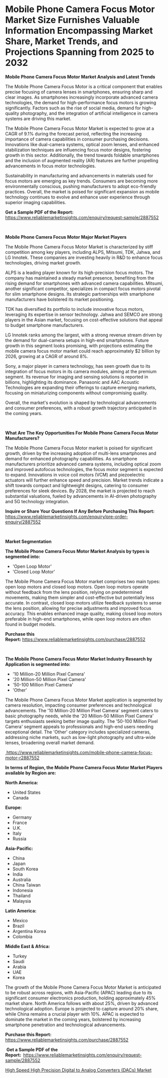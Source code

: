 <p><h1>Mobile Phone Camera Focus Motor Market Size Furnishes Valuable Information Encompassing Market Share, Market Trends, and Projections Spanning from 2025 to 2032</h1></p><p><strong>Mobile Phone Camera Focus Motor Market Analysis and Latest Trends</strong></p>
<p><p>The Mobile Phone Camera Focus Motor is a critical component that enables precise focusing of camera lenses in smartphones, ensuring sharp and clear images. As smartphones increasingly incorporate advanced camera technologies, the demand for high-performance focus motors is growing significantly. Factors such as the rise of social media, demand for high-quality photography, and the integration of artificial intelligence in camera systems are driving this market.</p><p>The Mobile Phone Camera Focus Motor Market is expected to grow at a CAGR of 9.1% during the forecast period, reflecting the increasing importance of camera capabilities in consumer purchasing decisions. Innovations like dual-camera systems, optical zoom lenses, and enhanced stabilization techniques are influencing focus motor designs, fostering growth in this sector. Additionally, the trend towards foldable smartphones and the inclusion of augmented reality (AR) features are further propelling advancements in focus motor technologies.</p><p>Sustainability in manufacturing and advancements in materials used for focus motors are emerging as key trends. Consumers are becoming more environmentally conscious, pushing manufacturers to adopt eco-friendly practices. Overall, the market is poised for significant expansion as mobile technology continues to evolve and enhance user experience through superior imaging capabilities.</p></p>
<p><strong>Get a Sample PDF of the Report:&nbsp;</strong> <a href="https://www.reliablemarketinsights.com/enquiry/request-sample/2887552?utm_campaign=3268&utm_medium=2&utm_source=Github&utm_content=ia&utm_term=14032025&utm_id=mobile-phone-camera-focus-motor">https://www.reliablemarketinsights.com/enquiry/request-sample/2887552</a></p>
<p>&nbsp;</p>
<p><strong>Mobile Phone Camera Focus Motor Major Market Players</strong></p>
<p><p>The Mobile Phone Camera Focus Motor Market is characterized by stiff competition among key players, including ALPS, Mitsumi, TDK, Jahwa, and LG Innotek. These companies are investing heavily in R&D to enhance focus technologies, driving market growth.</p><p>ALPS is a leading player known for its high-precision focus motors. The company has maintained a steady market presence, benefiting from the rising demand for smartphones with advanced camera capabilities. Mitsumi, another significant competitor, specializes in compact focus motors pivotal for slim smartphone designs. Its strategic partnerships with smartphone manufacturers have bolstered its market positioning.</p><p>TDK has diversified its portfolio to include innovative focus motors, leveraging its expertise in sensor technology. Jahwa and SEMCO are strong players in the Asian market, focusing on cost-effective solutions that appeal to budget smartphone manufacturers. </p><p>LG Innotek ranks among the largest, with a strong revenue stream driven by the demand for dual-camera setups in high-end smartphones. Future growth in this segment looks promising, with projections estimating the mobile camera focus motor market could reach approximately $2 billion by 2026, growing at a CAGR of around 8%.</p><p>Sony, a major player in camera technology, has seen growth due to its integration of focus motors in its camera modules, aiming at the premium segment. Its revenue for imaging and sensing solutions is reported in billions, highlighting its dominance. Panasonic and AAC Acoustic Technologies are expanding their offerings to capture emerging markets, focusing on miniaturizing components without compromising quality.</p><p>Overall, the market's evolution is shaped by technological advancements and consumer preferences, with a robust growth trajectory anticipated in the coming years.</p></p>
<p>&nbsp;</p>
<p><strong>What Are The Key Opportunities For Mobile Phone Camera Focus Motor Manufacturers?</strong></p>
<p><p>The Mobile Phone Camera Focus Motor market is poised for significant growth, driven by the increasing adoption of multi-lens smartphones and demand for enhanced photography capabilities. As smartphone manufacturers prioritize advanced camera systems, including optical zoom and improved autofocus technologies, the focus motor segment is expected to expand. Innovations in voice coil motors (VCM) and piezoelectric actuators will further enhance speed and precision. Market trends indicate a shift towards compact and lightweight designs, catering to consumer preferences for sleek devices. By 2028, the market is projected to reach substantial valuations, fueled by advancements in AI-driven photography and 5G technology integration.</p></p>
<p><strong>Inquire or Share Your Questions If Any Before Purchasing This Report:</strong> <a href="https://www.reliablemarketinsights.com/enquiry/pre-order-enquiry/2887552?utm_campaign=3268&utm_medium=2&utm_source=Github&utm_content=ia&utm_term=14032025&utm_id=mobile-phone-camera-focus-motor">https://www.reliablemarketinsights.com/enquiry/pre-order-enquiry/2887552</a></p>
<p>&nbsp;</p>
<p><strong>Market Segmentation</strong></p>
<p><strong>The Mobile Phone Camera Focus Motor Market Analysis by types is segmented into:</strong></p>
<p><ul><li>'Open Loop Motor'</li><li>'Closed Loop Motor'</li></ul></p>
<p><p>The Mobile Phone Camera Focus Motor market comprises two main types: open loop motors and closed loop motors. Open loop motors operate without feedback from the lens position, relying on predetermined movements, making them simpler and cost-effective but potentially less accurate. In contrast, closed loop motors utilize feedback systems to sense the lens position, allowing for precise adjustments and improved focus accuracy. This enables enhanced image quality, making closed loop motors preferable in high-end smartphones, while open loop motors are often found in budget models.</p></p>
<p><strong>Purchase this Report:&nbsp;</strong><a href="https://www.reliablemarketinsights.com/purchase/2887552?utm_campaign=3268&utm_medium=2&utm_source=Github&utm_content=ia&utm_term=14032025&utm_id=mobile-phone-camera-focus-motor">https://www.reliablemarketinsights.com/purchase/2887552</a></p>
<p>&nbsp;</p>
<p><strong>The Mobile Phone Camera Focus Motor Market Industry Research by Application is segmented into:</strong></p>
<p><ul><li>'10 Million-20 Million Pixel Camera'</li><li>'20 Million-50 Million Pixel Camera'</li><li>'50-100 Million Pixel Camera'</li><li>'Other'</li></ul></p>
<p><p>The Mobile Phone Camera Focus Motor Market application is segmented by camera resolution, impacting consumer preferences and technological advancements. The '10 Million-20 Million Pixel Camera' segment caters to basic photography needs, while the '20 Million-50 Million Pixel Camera' targets enthusiasts seeking better image quality. The '50-100 Million Pixel Camera' segment appeals to professionals and high-end users needing exceptional detail. The 'Other' category includes specialized cameras, addressing niche markets, such as low-light photography and ultra-wide lenses, broadening overall market demand.</p></p>
<p><a href="https://www.reliablemarketinsights.com/mobile-phone-camera-focus-motor-r2887552?utm_campaign=3268&utm_medium=2&utm_source=Github&utm_content=ia&utm_term=14032025&utm_id=mobile-phone-camera-focus-motor">&nbsp;https://www.reliablemarketinsights.com/mobile-phone-camera-focus-motor-r2887552</a></p>
<p><strong>In terms of Region, the Mobile Phone Camera Focus Motor Market Players available by Region are:</strong></p>
<p>
    <p> <strong> North America: </strong>
        <ul>
            <li>United States</li>
            <li>Canada</li>
        </ul>
        </p> 
    <p> <strong> Europe: </strong>
        <ul>
            <li>Germany</li>
            <li>France</li>
            <li>U.K.</li>
            <li>Italy</li>
            <li>Russia</li>
        </ul>
        </p> 
    <p> <strong> Asia-Pacific: </strong>
        <ul>
            <li>China</li>
            <li>Japan</li>
            <li>South Korea</li>
            <li>India</li>
            <li>Australia</li>
            <li>China Taiwan</li>
            <li>Indonesia</li>
            <li>Thailand</li>
            <li>Malaysia</li>
        </ul>
        </p> 
    <p> <strong> Latin America: </strong>
        <ul>
            <li>Mexico</li>
            <li>Brazil</li>
            <li>Argentina Korea</li>
            <li>Colombia</li>
        </ul>
        </p> 
    <p> <strong> Middle East & Africa: </strong>
        <ul>
            <li>Turkey</li>
            <li>Saudi</li>
            <li>Arabia</li>
            <li>UAE</li>
            <li>Korea</li>
        </ul>
    </p>
    </p>
<p><p>The growth of the Mobile Phone Camera Focus Motor Market is anticipated to be robust across regions, with Asia-Pacific (APAC) leading due to its significant consumer electronics production, holding approximately 45% market share. North America follows with about 25%, driven by advanced technological adoption. Europe is projected to capture around 20% share, while China remains a crucial player with 10%. APAC is expected to dominate the market in the coming years, bolstered by increasing smartphone penetration and technological advancements.</p></p>
<p><strong>Purchase this Report: </strong><a href="https://www.reliablemarketinsights.com/purchase/2887552?utm_campaign=3268&utm_medium=2&utm_source=Github&utm_content=ia&utm_term=14032025&utm_id=mobile-phone-camera-focus-motor">https://www.reliablemarketinsights.com/purchase/2887552</a></p>
<p>&nbsp;<strong>Get a Sample PDF of the Report:&nbsp;&nbsp;</strong><a href="https://www.reliablemarketinsights.com/enquiry/request-sample/2887552?utm_campaign=3268&utm_medium=2&utm_source=Github&utm_content=ia&utm_term=14032025&utm_id=mobile-phone-camera-focus-motor">https://www.reliablemarketinsights.com/enquiry/request-sample/2887552</a></p>
<p><strong></strong></p>
<p><p><a href="https://github.com/daphnyvashdi/Market-Research-Report-List-1/blob/main/high-speed-high-precision-digital-to-analog-converters-dacs-market.md?utm_campaign=3268&utm_medium=2&utm_source=Github&utm_content=ia&utm_term=14032025&utm_id=mobile-phone-camera-focus-motor">High Speed High Precision Digital to Analog Converters (DACs) Market</a></p></p>